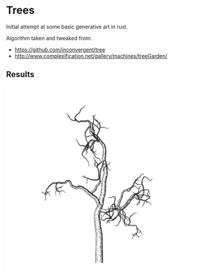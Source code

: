 # Trees

Initial attempt at some basic generative art in rust.

Algorithm taken and tweaked from:

* https://github.com/inconvergent/tree
* http://www.complexification.net/gallery/machines/treeGarden/

## Results

![tree example](./example.png)

